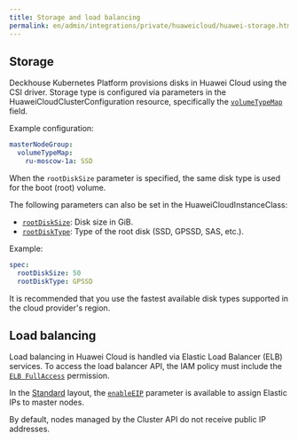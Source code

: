 ```yaml
---
title: Storage and load balancing
permalink: en/admin/integrations/private/huaweicloud/huawei-storage.html
---
```


## Storage

Deckhouse Kubernetes Platform provisions disks in Huawei Cloud using the CSI driver.
Storage type is configured via parameters in the HuaweiCloudClusterConfiguration resource,
specifically the [`volumeTypeMap`](/modules/cloud-provider-huaweicloud/cluster_configuration.html#huaweicloudclusterconfiguration-masternodegroup-volumetypemap) field.

Example configuration:

```yaml
masterNodeGroup:
  volumeTypeMap:
    ru-moscow-1a: SSD
```

When the `rootDiskSize` parameter is specified, the same disk type is used for the boot (root) volume.

The following parameters can also be set in the HuaweiCloudInstanceClass:

- [`rootDiskSize`](/modules/cloud-provider-huaweicloud/cr.html#huaweicloudinstanceclass-v1-spec-rootdisksize): Disk size in GiB.
- [`rootDiskType`](/modules/cloud-provider-huaweicloud/cr.html#huaweicloudinstanceclass-v1-spec-rootdisktype): Type of the root disk (SSD, GPSSD, SAS, etc.).

Example:

```yaml
spec:
  rootDiskSize: 50
  rootDiskType: GPSSD
```

It is recommended that you use the fastest available disk types supported in the cloud provider's region.

## Load balancing

Load balancing in Huawei Cloud is handled via Elastic Load Balancer (ELB) services.
To access the load balancer API, the IAM policy must include the [`ELB FullAccess`](./huawei-authorization.html) permission.

In the [Standard](./huawei-layout.html#standard) layout, the [`enableEIP`](/modules/cloud-provider-huaweicloud/cluster_configuration.html#huaweicloudclusterconfiguration-standard-enableeip) parameter is available to assign Elastic IPs to master nodes.

By default, nodes managed by the Cluster API do not receive public IP addresses.

